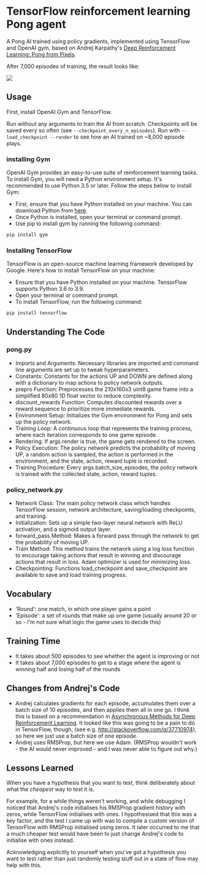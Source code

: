 # TensorFlow reinforcement learning Pong agent

A Pong AI trained using policy gradients, implemented using TensorFlow and
OpenAI gym, based on Andrej Karpathy's [Deep Reinforcement Learning: Pong from
Pixels](http://karpathy.github.io/2016/05/31/rl/).

After 7,000 episodes of training, the result looks like:

![](images/playing.gif)

## Usage

First, install OpenAI Gym and TensorFlow.

Run without any arguments to train the AI from scratch. Checkpoints will be
saved every so often (see `--checkpoint_every_n_episodes`).
Run with `--load_checkpoint --render` to see how an AI trained on ~8,000 episode
plays.

### installing Gym
OpenAI Gym provides an easy-to-use suite of reinforcement learning tasks. To install Gym, you will need a Python environment setup. It's recommended to use Python 3.5 or later. Follow the steps below to install Gym:
* First, ensure that you have Python installed on your machine. You can download Python from [here](https://www.python.org/downloads/).
* Once Python is installed, open your terminal or command prompt.
* Use pip to install gym by running the following command:
``` bash
pip install gym
```

### Installing TensorFlow
TensorFlow is an open-source machine learning framework developed by Google. Here's how to install TensorFlow on your machine:
* Ensure that you have Python installed on your machine. TensorFlow supports Python 3.6 to 3.9.
* Open your terminal or command prompt.
* To install TensorFlow, run the following command:
  
``` bash
pip install tensorflow
```


## Understanding The Code

### pong.py

* Imports and Arguments: Necessary libraries are imported and command line arguments are set up to tweak hyperparameters.
* Constants: Constants for the actions UP and DOWN are defined along with a dictionary to map actions to policy network outputs.
* prepro Function: Preprocesses the 210x160x3 uint8 game frame into a simplified 80x80 1D float vector to reduce complexity.
* discount_rewards Function: Computes discounted rewards over a reward sequence to prioritize more immediate rewards.
* Environment Setup: Initializes the Gym environment for Pong and sets up the policy network.
* Training Loop: A continuous loop that represents the training process, where each iteration corresponds to one game episode.
* Rendering: If args.render is true, the game gets rendered to the screen.
* Policy Execution: The policy network predicts the probability of moving UP, a random action is sampled, the action is performed in the environment, and the state, action, reward tuple is recorded.
* Training Procedure: Every args.batch_size_episodes, the policy network is trained with the collected state, action, reward tuples.

### policy_network.py

* Network Class: The main policy network class which handles TensorFlow session, network architecture, saving/loading checkpoints, and training.
* Initialization: Sets up a simple two-layer neural network with ReLU activation, and a sigmoid output layer.
* forward_pass Method: Makes a forward pass through the network to get the probability of moving UP.
* Train Method: This method trains the network using a log loss function to encourage taking actions that result in winning and discourage actions that result in loss. Adam optimizer is used for minimizing loss.
* Checkpointing: Functions load_checkpoint and save_checkpoint are available to save and load training progress.


## Vocabulary

* 'Round': one match, in which one player gains a point
* 'Episode': a set of rounds that make up one game (usually around 20 or so -
  I'm not sure what logic the game uses to decide this)

## Training Time

* It takes about 500 episodes to see whether the agent is improving or not
* It takes about 7,000 episodes to get to a stage where the agent is winning
  half and losing half of the rounds

## Changes from Andrej's Code

* Andrej calculates gradients for each episode, accumulates them over a batch
  size of 10 episodes, and then applies them all in one go. I think this is
  based on a recommendation in [Asynchronous Methods for Deep Reinforcement
  Learning](https://arxiv.org/pdf/1602.01783.pdf). It looked like this was going
  to be a pain to do in TensorFlow, though, (see e.g.
  <http://stackoverflow.com/q/37710974>), so here we just use a batch size of
  one episode.
* Andrej uses RMSProp, but here we use Adam. (RMSProp wouldn't work - the AI
  would never improved - and I was never able to figure out why.)

## Lessons Learned

When you have a hypothesis that you want to test, think deliberately about what
the _cheapest_ way to test it is.

For example, for a while things weren't working, and while debugging I noticed
that Andrej's code initialises his RMSProp gradient history with zeros, while
TensorFlow initialises with ones. I hypothesised that this was a key factor, and
the test I came up with was to compile a custom version of TensorFlow with
RMSProp initialised using zeros. It later occurred to me that a much cheaper
test would have been to just change Andrej's code to initialise with ones
instead.

Acknowledging explicitly to yourself when you've got a hypothesis you want to
test rather than just randomly testing stuff out in a state of flow may help
with this.
